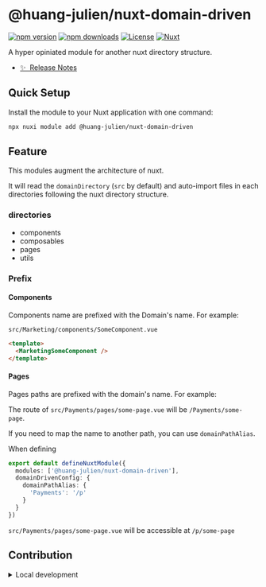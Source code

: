 <!--
Get your module up and running quickly.

Find and replace all on all files (CMD+SHIFT+F):
- Name: My Module
- Package name: my-module
- Description: My new Nuxt module
-->

# @huang-julien/nuxt-domain-driven

[![npm version][npm-version-src]][npm-version-href]
[![npm downloads][npm-downloads-src]][npm-downloads-href]
[![License][license-src]][license-href]
[![Nuxt][nuxt-src]][nuxt-href]

A hyper opiniated module for another nuxt directory structure.

- [✨ &nbsp;Release Notes](/CHANGELOG.md)
<!-- - [🏀 Online playground](https://stackblitz.com/github/your-org/my-module?file=playground%2Fapp.vue) -->
<!-- - [📖 &nbsp;Documentation](https://example.com) -->

## Quick Setup

Install the module to your Nuxt application with one command:

```bash
npx nuxi module add @huang-julien/nuxt-domain-driven
```

## Feature

This modules augment the architecture of nuxt.

It will read the `domainDirectory` (`src` by default) and auto-import files in each directories following the nuxt directory structure.

### directories

- components
- composables
- pages
- utils

### Prefix

#### Components

Components name are prefixed with the Domain's name. For example:

`src/Marketing/components/SomeComponent.vue`

```html
<template>
  <MarketingSomeComponent />
</template>
```

#### Pages

Pages paths are prefixed with the domain's name. For example:

The route of `src/Payments/pages/some-page.vue` will be `/Payments/some-page`.

If you need to map the name to another path, you can use `domainPathAlias`.

When defining 

```ts
export default defineNuxtModule({
  modules: ['@huang-julien/nuxt-domain-driven'],
  domainDrivenConfig: {
    domainPathAlias: {
      'Payments': '/p'
    }
  }
})
```

`src/Payments/pages/some-page.vue` will be accessible at `/p/some-page`

## Contribution

<details>
  <summary>Local development</summary>
  
  ```bash
  # Install dependencies
  npm install
  
  # Generate type stubs
  npm run dev:prepare
  
  # Develop with the playground
  npm run dev
  
  # Build the playground
  npm run dev:build
  
  # Run ESLint
  npm run lint
  
  # Run Vitest
  npm run test
  npm run test:watch
  
  # Release new version
  npm run release
  ```

</details>


<!-- Badges -->
[npm-version-src]: https://img.shields.io/npm/v/my-module/latest.svg?style=flat&colorA=020420&colorB=00DC82
[npm-version-href]: https://npmjs.com/package/my-module

[npm-downloads-src]: https://img.shields.io/npm/dm/my-module.svg?style=flat&colorA=020420&colorB=00DC82
[npm-downloads-href]: https://npmjs.com/package/my-module

[license-src]: https://img.shields.io/npm/l/my-module.svg?style=flat&colorA=020420&colorB=00DC82
[license-href]: https://npmjs.com/package/my-module

[nuxt-src]: https://img.shields.io/badge/Nuxt-020420?logo=nuxt.js
[nuxt-href]: https://nuxt.com
